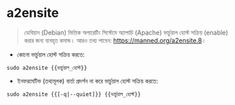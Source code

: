 # a2ensite

> ডেবিয়ান (Debian) ভিত্তিক অপারেটিং সিস্টেমে অ্যাপাচি (Apache) ভার্চুয়াল হোস্ট সক্রিয় (enable) করার জন্য ব্যবহৃত কমান্ড।
> আরও তথ্য পাবেন: <https://manned.org/a2ensite.8>।

- কোনো ভার্চুয়াল হোস্ট সক্রিয় করতে:

`sudo a2ensite {{ভার্চুয়াল_হোস্ট}}`

- ইনফরমেটিভ (তথ্যমূলক) বার্তা প্রদর্শন না করে ভার্চুয়াল হোস্ট সক্রিয় করতে:

`sudo a2ensite {{[-q|--quiet]}} {{ভার্চুয়াল_হোস্ট}}`
